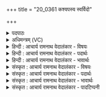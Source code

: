 +++
title = "20_0361 कश्यपस्य स्वर्विदो"

+++
<details><summary>पदपाठः</summary>

क꣣श्य꣡प꣢स्य। स्व꣣र्वि꣡दः꣢। स्वः꣣। वि꣡दः꣢꣯। यौ꣢। आ꣣हुः꣢। स꣣यु꣡जौ꣢। स꣣। यु꣡जौ꣢꣯। इ꣡ति꣢꣯। य꣡योः꣢꣯। वि꣡श्व꣢꣯म्। अ꣡पि꣢꣯। व्र꣣त꣢म्। य꣣ज्ञ꣢म्। धी꣡राः꣢꣯। नि꣣चा꣡य्य꣢। नि꣣। चा꣡य्य꣢꣯। ३६१।
</details>

<details><summary>अधिमन्त्रम् (VC)</summary>

- इन्द्रः
- वामदेवो गौतमः
- अनुष्टुप्
- गान्धारः
- ऐन्द्रं काण्डम्
</details>

<details><summary>हिन्दी : आचार्य रामनाथ वेदालंकार - विषयः</summary>

अगले मन्त्र में इन्द्र के सहयोगियों के विषय में कहा गया है।
</details>

<details><summary>हिन्दी : आचार्य रामनाथ वेदालंकार - पदार्थः</summary>

पदार्थान्वय -  प्रथम—ब्रह्माण्ड के पक्ष में। विद्वान् लोग (यौ) जिन अग्नितत्त्व और सोमतत्त्व को (स्वर्विदः) प्रकाश वा आनन्द को प्राप्त करानेवाले (कश्यपस्य) सर्वद्रष्टा इन्द्र जगदीश्वर के (सयुजौ इति) सहयोगी (आहुः) कहते हैं, और (ययोः) जिनके (विश्वम् अपि) सारे ही (व्रतम्) कर्म को (यज्ञम् आहुः) यज्ञरूप कहते हैं (तौ) उन अग्नितत्त्व और सोमतत्त्व को (निचाय्य) जानकर, हे मनुष्यो ! तुम (धीराः) पण्डित बनो ॥ इस मन्त्र का देवता इन्द्र होने से ‘कश्यप’ यहाँ इन्द्र का नाम है। वेद में उस इन्द्र के प्रधान सहचारी अग्नि और सोम हैं, क्योंकि अग्नि और सोम के साथ बहुत-से स्थलों में उसका वर्णन मिलता है ॥ जैसे ‘इन्द्रा॑ग्नी॒ शर्म॑ यच्छतम्। ऋ० १।२१।६’, ‘इन्द्रा॑ग्नी वृत्रहणा जु॒षेथा॑म् ऋ० ७।९३।१’ में अग्नि इन्द्र का सहचारी है और ‘इन्द्रा॑सोमा यु॒वम॒स्माँ अ॑विष्टम् ऋ० २।३०।६’, ‘इन्द्रा॑सोमा॒ तप॑तं॒ रक्ष॑ उ॒ब्जत॒म् अथ० ८।४।१’ में सोम इन्द्र कासहचारी है। एक मन्त्र में इन्द्र, अग्नि और सोम तीनों एक साथ मिलते हैं—‘ य॒शा इन्द्रो य॒शा अ॒ग्निर्य॒शाः सोमो॑ अजायत अथ० ६।५८।३। निरुक्त में भी इन्द्र के सहचारी देवों में सर्वप्रथम अग्नि और सोम ही परिगणित हैं (निरु० ७।१०)। यह जगत् अग्नि और सोम से (आग्नेय तत्त्व और सौम्य तत्त्व) से ही बना है। वे ही प्रश्नोपनिषद् में रयि और प्राण नाम से वर्णित किये गये हैं। वहाँ कहा गया है कि कबन्धी कात्यायन ने भगवान् पिप्पलाद के पास जाकर प्रश्न किया कि भगवन्, ये प्रजाएँ कहाँ से उत्पन्न हो गई हैं? उसे उन्होंने उत्तर दिया कि प्रजापति ने प्रजा उत्पन्न करने की कामना से तप किया और तप करके रयि और प्राण के जोड़े को पैदा किया, इस विचार से कि ये दोनों मिलकर बहुत-सी प्रजाओं को उत्पन्न कर देंगे। वहीं पर प्राण और रयि को सूर्य-चन्द्र, उत्तरायण-दक्षिणायन, शुक्ल-कृष्ण पक्ष तथा अहोरात्र के रूप में वर्णित किया है। शतपथब्राह्मण में भी कहा है कि सूर्य आग्नेय है, चन्द्रमा सौम्य है, दिन आग्नेय है, रात्रि सौम्य है; शुक्लपक्ष आग्नेय है, कृष्णपक्ष सौम्य है (श० १।६।३।२४)। ये ही अग्नि-सोम इन्द्र के सहचररूप में प्रस्तुत मन्त्र में अभिप्रेत हैं, ऐसा समझना चाहिए। इन्द्र परमेश्वर इन्हीं के माध्यम से जगत् को उत्पन्न करता है और उसका सञ्चालन करता है। इनका सब कर्म यज्ञरूप है, यह भी मन्त्र में कहा गया है। अन्यत्र भी वेद अग्नि और सोम की महिमा वर्णित करते हुए कहता है—हे शुभकर्मोंवाले अग्नि और सोम, तुम दोनों ने आकाश में चमकीले पिण्डों को धारण किया है, तुम ही पर्वतों पर बर्फ जम जाने से रुकी हुई नदियों को बहाते हो। हे अग्नि और सोम, तुम दोनों ब्रह्म से वृद्धि पाकर यज्ञ के लिए विशाल लोक को उत्पन्न करते हो। (ऋ० १।९३।५,६)। जो लोग इन्द्र के सहचारी इन अग्नि और सोम का यह वेदप्रतिपादित महत्त्व जान लेते हैं, वे ही पण्डित हैं ॥ द्वितीय—शरीर के पक्ष में। विद्वान् लोग (यौ) जिन बुद्धि-मन अथवा प्राण-अपानरूप अग्नि-सोम को (स्वर्विदः) विवेक-प्रकाश तथा आनन्द प्राप्त करनेवाले (कश्यपस्य) ज्ञान के द्रष्टा जीवात्मारूप इन्द्र के (सयुजौ) सहयोगी (आहुः) कहते हैं, और (ययोः) जिन बुद्धि-मन अथवा प्राण-अपान के (विश्वम् अपि) सारे ही (व्रतम्) कर्म को (यज्ञम्) ज्ञान-यज्ञ अथवा शरीरसञ्चालन-यज्ञ कहते हैं, [तौ] उन बुद्धि-मन अथवा प्राण-अपान को (निचाय्य) भली-भाँति जानकर, प्रयुक्त करके और सबल बनाकर, हे मनुष्यो, तुम (धीराः) ज्ञानबोध से युक्त अथवा शरीर-धारण में समर्थ होवो। अभिप्राय यह है कि बुद्धि और मन का सम्यक् उपयोग करके ज्ञानेन्द्रियों की सहायता से ज्ञान एकत्र करने में समर्थ होवो और प्राणायाम से प्राणापानों को वश करके शरीर-धारण में समर्थ होवो ॥ तृतीय—राष्ट्र के पक्ष में। राजनीतिज्ञ लोग (यौ) जिन सेनाध्यक्ष और राज्यमन्त्री रूप अग्नि और सोम को (स्वर्विदः) प्रजाओं को सुख पहुँचानेवाले, (कश्यपस्य) राजपुरुषों के कार्य और प्रजा के सुख-दुःख के द्रष्टा राजा के (सयुजौ) सहायक (आहुः) कहते हैं, और (ययोः) जिन सेनाध्यक्ष तथा राजमन्त्री के (विश्वम् अपि) सारे ही (व्रतम्) राज्यसञ्चालनरूप तथा शत्रुनिवारणरूप कर्म को (यज्ञम्) राष्ट्रयज्ञ का पूर्तिरूप (आहुः) कहते हैं, उनका (निचाय्य) सत्कार करके, हे प्रजाजनो, तुम (धीराः) धृत राष्ट्रवाले होवो ॥ चतुर्थ—आदित्य और अहोरात्र के पक्ष में।विद्वान् लोग (यौ) जिन दिन-रात्रिरूप अग्नि और सोम को (स्वर्विदः) प्रकाश प्राप्त करानेवाले (कश्यपस्य) पदार्थों का दर्शन करानेवाले अथवा गतिमय पृथिव्यादि लोकों के रक्षक आदित्य के (सयुजौ) सहयोगी (आहुः) कहते हैं, और (ययोः) जिन दिन-रात्रि के (विश्वम् अपि) सारे ही (व्रतम्) कर्म को (यज्ञम्) यज्ञात्मक अर्थात् परोपकारात्मक (आहुः) बताते हैं [तौ] उन दिन-रात्रि को (निचाय्य) जानकर, हे मनुष्यो ! तुम भी (धीराः) परोपकार-बुद्धि से युक्त होवो ॥२॥ इस मन्त्र में श्लेषालङ्कार है ॥२॥
</details>

<details><summary>हिन्दी : आचार्य रामनाथ वेदालंकार - भावार्थः</summary>

भावार्थ -  परमेश्वर के सहचर अग्नितत्त्व और सोमतत्त्व को, जीवात्मा के सहचर मन और बुद्धि अथवा प्राण और अपान को, राजा के सहचर सेनाधीश और अमात्य को तथा सूर्य के सहचर दिन और रात्रि को भली-भाँति जानकर उनसे यथोचित लाभ सबको प्राप्त करने चाहिएँ ॥२॥
</details>

<details><summary>संस्कृत : आचार्य रामनाथ वेदालंकार - विषयः</summary>

अथेन्द्रस्य सहयोगिनोर्विषयमाह।
</details>

<details><summary>संस्कृत : आचार्य रामनाथ वेदालंकार - पदार्थः</summary>

पदार्थान्वय -  प्रथमः—ब्रह्माण्डपरः। विद्वांसः (यौ) अग्नीषोमौ, अग्नितत्त्वं सोमतत्त्वं च (स्वर्विदः) यः स्वः प्रकाशम् आनन्दं वा वेदयते लम्भयति स स्वर्वित् तस्य (कश्यपस्य) पश्यकस्य सर्वद्रष्टुः इन्द्रस्य परमैश्वर्यशालिनो जगदीश्वरस्य। ‘कश्यपः पश्यको भवति, यत्सर्वं परिपश्यति’ तै० आ० १।८।८। अत्र आद्यन्तविपर्ययः। (सयुजौ) सहयोगिनौ (आहुः) कथयन्ति, (ययोः) ययोश्च अग्नीषोमयोः (विश्वम् अपि) सर्वमपि (व्रतम्) कर्म (यज्ञम्) यज्ञत्वेन आहुः वर्णयन्ति, तौ अग्नीषोमौ, अग्नितत्त्वं सोमतत्त्वं च (निचाय्य) सम्यग् विज्ञाय। चायृ पूजानिशामनयोः, भ्वादिः। हे जनाः यूयम् (धीराः) धीमन्तः पण्डिताः भवतेति शेषः ॥ यत्तदोर्नित्यसम्बन्धाद् अस्मिन् मन्त्रे ‘यौ’ इत्यनेन सह वाक्यपूर्त्त्यै ‘तौ’ इत्यध्याह्रियते ॥ इन्द्रदेवताकत्वादृचः कश्यप इति इन्द्रनाम। वेदे तस्येन्द्रस्य प्रधानसहचरौ अग्नीषोमौ, अग्निना सोमेन च सह बहुत्र तद्वर्णनात्। यथा, इन्द्रा॑ग्नी॒ शर्म॑ यच्छतम्। (ऋ० १।२१।६), इन्द्रा॑ग्नी वृत्रहणा जु॒षेथा॑म् (ऋ० ७।९३।१), इत्यग्निना सह। इन्द्रा॑सोमा यु॒वम॒स्माँ अ॑विष्टम् (ऋ० २।३०।६), इन्द्रा॑सोमा॒ तप॑तं॒ रक्ष॑ उ॒ब्जत॒म् (अथ० ८।४।१) इति च सोमेन सह। एकस्मिन् मन्त्रे इन्द्राग्निसोमास्त्रयोऽपि सहचरिता उपलभ्यन्ते “य॒शा इन्द्रो य॒शा अ॒ग्निर्य॒शाः सोमो॑ अजायत (अथ० ६।५८।२)” इति। निरुक्तेऽपि इन्द्रस्य संस्तविकेषु देवेषु सर्वतः पूर्वम् अग्नीषोमावेव वर्णितौ—“अथास्य संस्तविका देवाः, अग्निः, सोमः, वरुणः, पूषा, बृहस्पतिः, ब्रह्मणस्पतिः, पर्वतः, कुत्सः, विष्णुः, वायुः” इति (निरु० ७।१०) ॥ अग्नीषोमात्मकमिदं जगत्। अग्नीषोमौ प्रश्नोपनिषदि रयि-प्राणरूपेण वर्णितौ। “अथ कबन्धी कात्यायन उपेत्य (भगवन्तं पिप्पलादम्) पप्रच्छ—भगवन् ! कुतो ह वा इमाः प्रजाः प्रजायन्त इति। तस्मै स होवाच—प्रजाकामो वै प्रजापतिः, स तपोऽतप्यत, स तपस्तप्त्वा स मिथुनमुत्पादयते। रयिं च प्राणं चेत्येतौ मे बहुधा प्रजाः करिष्यत इति। (प्रश्न० १।३, ४)। तत्रैव प्राणो रयिश्च आदित्य-चन्द्रात्मना, उत्तरायणदक्षिणायनात्मना, शुक्ल-कृष्णपक्षात्मना, अहोरात्रात्मना चापि वर्णितौ (प्रश्न० १।५-१३)। शतपथेऽप्युक्तम्—सूर्य एवाग्नेयः, चन्द्रमाः सौम्यः। अहरेवाग्नेयं रात्रिः सौम्या, य एवापूर्यतेऽर्धमासः स आग्नेयो, योऽपक्षीयते स सौम्यः। (श० १।६।३।२४) इति। एतावेव अग्नीषोमौ इन्द्रस्य सहचरत्वेनास्मिन् मन्त्रेऽभिप्रेतावित्युन्नेयम्। इन्द्रः परमेश्वरः एतयोर्माध्यमेन जगदुत्पादयति सञ्चालयति च। किञ्च एतयोर्विश्वमपि कर्म यज्ञरूपम् इत्यपि मन्त्रे प्रोक्तम्। अन्यत्रापि वेद एतयोर्महिमानं वर्णयन्नाह—“यु॒वमे॒तानि॑ दि॒वि रो॑च॒नान्य॒ग्निश्च॑ सोम॒ सुक्र॑तू अधत्तम्। यु॒वं सिन्धूँ॑र॒भिश॑स्तेरव॒द्यादग्नी॑षोमा॒वमु॑ञ्चतं गृभी॒तान् ॥ अग्नी॑षोमा॒ ब्रह्म॑णा वावृधा॒नोरुं य॒ज्ञाय॑ चक्रथुरु लो॒कम्।” ऋ० १।९३।५, ६ ॥ ये तावद् इन्द्रसहयुजोः अग्नीषोमयोर्वेदप्रतिपादितमेतन्महत्त्वं विदन्ति त एव पण्डिता इति मन्तव्यम् ॥ अथ द्वितीयः—शरीरपरः। विद्वांसः (यौ) अग्नीषोमौ बुद्धिमनसी, प्राणापानौ वा। प्राणापानौ अग्नीषोमौ। ऐ० ब्रा० १।८। (स्वर्विदः) यः स्वः विवेकप्रकाशम् आनन्दं वा विन्दते तस्य (कश्यपश्य) द्रष्टुः, ज्ञानस्य ग्रहीतुः इन्द्रस्य जीवात्मनः (सयुजौ)) सहयोगिनौ (आहुः) कथयन्ति, (ययोः) ययोश्च बुद्धिमनसोः प्राणापानयोर्वा (विश्वम् अपि) सर्वमपि (व्रतम्) कर्म (यज्ञम्) ज्ञानयज्ञं देहसञ्चालनयज्ञं वा आहुः कथयन्ति, ते बुद्धिमनसी, तौ प्राणापानौ वा (निचाय्य) सम्यग् बुद्ध्वा, प्रयुज्य सबलीकृत्य च हे जनाः ! यूयम् (धीराः) धीः ज्ञानबोधो येषामस्ति ते धीराः, यद्वा दधति शरीरं ये ते धीराः, तादृशा भवतेति शेषः। धी शब्दान्मतुबर्थे रन् प्रत्ययः, यद्वा धा धातोः ‘सु-सू-धाञ्-गृधिभ्यः क्रन्। उ० २।२५’ इति क्रन् प्रत्ययः। बुद्धिमनसोः सम्यगुपयोगं विधाय ज्ञानेन्द्रियाणां साहाय्येन ज्ञानं सञ्चेतुं क्षमाः, प्राणायामेन च प्राणापानौ वशीकृत्य देहधारणक्षमाः भवतेति भावः ॥ अथ तृतीयः—राष्ट्रपरः। राजनीतिज्ञाः विद्वांसः (यौ) अग्नीषोमौ अमात्यसेनाधीशौ। अग्निः सेनाधीशः सोमोऽमात्य इति विज्ञेयम्। (स्वर्विदः) स्वः सुखं प्रजाभ्यो वेदयते लम्भयति यः तस्य (कश्यपश्य) राजपुरुषाणां कार्यस्य, प्रजायाः सुखदुःखादिकस्य च द्रष्टुः इन्द्रस्य राज्ञः (सयुजौ) सहायकौ (आहुः) कथयन्ति, (ययोः) ययोश्च अमात्यसेनाधीशयोः (विश्वम् अपि) सर्वमपि (व्रतम्) राज्यसञ्चालनशत्रुनिवारणादिरूपं कर्म (यज्ञम्) राष्ट्रयज्ञपूर्तिरूपम् आहुः कथयन्ति, तौ (निचाय्य) सम्यक् सत्कृत्य, हे प्रजाजनाः यूयम् (धीराः) धृतराष्ट्राः भवत ॥ अग्नीषोमयोः राज्याधिकारिणोः राजानम् इन्द्रं प्रति सहयोगम् अथर्ववेदः इत्थं वर्णयति—“इ॒दं तद् यु॒ज उत्त॑र॒मिन्द्रं॑ शुम्भा॒म्यष्ट॑ये ॥ अ॒स्मै क्ष॒त्रम॑ग्नीषोमाव॒स्मै धा॑रयतं र॒यिम्। इ॒मं रा॒ष्ट्रस्या॑भीव॒र्गे कृ॑णु॒तं युज उत्त॑रम्। (अथ० ६।५४।१, २)” इति ॥ अथ चतुर्थः—आदित्याहोरात्रपरः। विद्वांसः (यौ) अग्नीषोमौ अहोरात्रौ। अहोरात्रे वा अग्नीषोमौ। कौ० ब्रा० १०।३। (स्वर्विदः) प्रकाशलम्भकस्य (कश्यपस्य) पश्यकस्य पदार्थानां दर्शयितुः यद्वा कशे गतौ साधुः कश्यः गतिमयः पृथिव्यादिलोकः तं पाति रक्षतीति कश्यपः आदित्यात्मा इन्द्रः तस्य। कश गतिशासनयोः भ्वादिः। (सयुजौ) सहयुजौ (आहुः) कथयन्ति। अहोरात्रयोः आदित्याश्रितत्वात्। (ययोः) ययोश्च अहोरात्रयोः (विश्वम् अपि) सर्वम् एव (व्रतम्) कर्म (यज्ञम्) यज्ञात्मकम्, परोपकारात्मकम् आहुः कथयन्ति द्रष्टारो जनाः, तौ अहोरात्रौ (निचाय्य) सम्यक् विज्ञाय, हे जनाः ! यूयम् (धीराः) अहोरात्रवत् परोपकारधीसम्पन्नाः भवत ॥२॥१ अत्र श्लेषालङ्कारः ॥२॥
</details>

<details><summary>संस्कृत : आचार्य रामनाथ वेदालंकार - भावार्थः</summary>

भावार्थ -  परमेश्वरस्य सहचरे अग्निसोमतत्त्वे, जीवात्मनः सहचरे बुद्धिमनसी प्राणापानौ वा, नृपस्य सहचरौ अमात्यसेनाधीशौ, आदित्यस्य सहचरौ अहोरात्रौ च सम्यग् विज्ञाय ताभ्यां यथायोग्यं लाभाः सर्वैः प्राप्तव्याः ॥२॥
</details>

<details><summary>संस्कृत : आचार्य रामनाथ वेदालंकार - पादटिप्पनी</summary>

टिप्पनी -   १. भरतस्वामिव्याख्याने तु कश्यपः प्रजापतिरादित्यो वा। तस्य सयुजौ मित्रावरुणौ, ‘अहर्वै मित्रो रात्रिर्वरुणः’ इति, सर्वस्य कालस्य तयोरेवान्तर्भावात्। इन्द्राग्नी वा, तयोरेव सर्वनिर्वाहकत्वात्। अश्विनौ वातयोरादित्यपुत्रत्वप्रसिद्धेः। सायणेन कश्यपः सर्वज्ञः इन्द्रः, तत्सयुजौ च तस्य अश्वौ इति पूर्वं व्याख्याय, तदनु भरतस्वामिनमनुसृत्य कश्यपः प्रजापतिः, तस्य सयुजौ च मित्रावरुणौ इन्द्राग्नी वेत्युक्तम्। वस्तुतस्तु इन्द्र एवास्या ऋचो देवतेत्यस्माभिस्तदनुकूलमेव व्याख्यातम्। इन्द्रस्य बहुषु वाच्यार्थेषु आदित्योऽपि भवतीति आदित्यपरमपि व्याख्यातुमलम्।
</details>